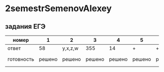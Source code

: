 # 2semestrSemenovAlexey

## задания ЕГЭ

|номер|1|2|3|4|5|6|7|8|9|10|11|12|13|14|15|16|17|18|19|20|21|22|23|24|25|26|27|28|
|------|------|------|------|------|------|------|------|------|------|------|------|------|------|------|------|------|------|------|------|------|------|------|------|------|------|------|------|------|
|ответ|58|y,x,z,w|355|14|+|+|+|+|2241|10|+|+|+|+|+|+|+|-|64|32,63|62|||||||
|готовность|решено|решено|решено|решено|решено|решено|решено|решено|решено|решено|решено|решено|решено|решено|решено|решено|решено|решено|решено|решено|решено|не решено|не решено|решено|решено|решено|не решено|не решено|
